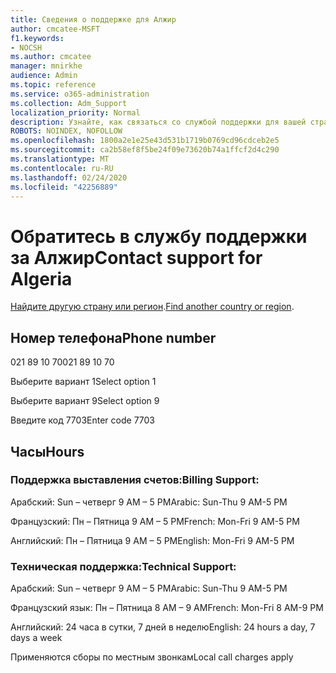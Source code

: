 ```yaml
---
title: Сведения о поддержке для Алжир
author: cmcatee-MSFT
f1.keywords:
- NOCSH
ms.author: cmcatee
manager: mnirkhe
audience: Admin
ms.topic: reference
ms.service: o365-administration
ms.collection: Adm_Support
localization_priority: Normal
description: Узнайте, как связаться со службой поддержки для вашей страны или региона.
ROBOTS: NOINDEX, NOFOLLOW
ms.openlocfilehash: 1800a2e1e25e43d531b1719b0769cd96cdceb2e5
ms.sourcegitcommit: ca2b58ef8f5be24f09e73620b74a1ffcf2d4c290
ms.translationtype: MT
ms.contentlocale: ru-RU
ms.lasthandoff: 02/24/2020
ms.locfileid: "42256889"
---
```

# <a name="contact-support-for-algeria"></a><span data-ttu-id="2c3f1-103">Обратитесь в службу поддержки за Алжир</span><span class="sxs-lookup"><span data-stu-id="2c3f1-103">Contact support for Algeria</span></span>

<span data-ttu-id="2c3f1-104">[Найдите другую страну или регион](../contact-support-for-business-products.md).</span><span class="sxs-lookup"><span data-stu-id="2c3f1-104">[Find another country or region](../contact-support-for-business-products.md).</span></span>

## <a name="phone-number"></a><span data-ttu-id="2c3f1-105">Номер телефона</span><span class="sxs-lookup"><span data-stu-id="2c3f1-105">Phone number</span></span>
<span data-ttu-id="2c3f1-106">021 89 10 70</span><span class="sxs-lookup"><span data-stu-id="2c3f1-106">021 89 10 70</span></span>

<span data-ttu-id="2c3f1-107">Выберите вариант 1</span><span class="sxs-lookup"><span data-stu-id="2c3f1-107">Select option 1</span></span>

<span data-ttu-id="2c3f1-108">Выберите вариант 9</span><span class="sxs-lookup"><span data-stu-id="2c3f1-108">Select option 9</span></span>

<span data-ttu-id="2c3f1-109">Введите код 7703</span><span class="sxs-lookup"><span data-stu-id="2c3f1-109">Enter code 7703</span></span>

## <a name="hours"></a><span data-ttu-id="2c3f1-110">Часы</span><span class="sxs-lookup"><span data-stu-id="2c3f1-110">Hours</span></span>
### <a name="billing-support"></a><span data-ttu-id="2c3f1-111">Поддержка выставления счетов:</span><span class="sxs-lookup"><span data-stu-id="2c3f1-111">Billing Support:</span></span>

<span data-ttu-id="2c3f1-112">Арабский: Sun – четверг 9 AM – 5 PM</span><span class="sxs-lookup"><span data-stu-id="2c3f1-112">Arabic: Sun-Thu 9 AM-5 PM</span></span>

<span data-ttu-id="2c3f1-113">Французский: Пн – Пятница 9 AM – 5 PM</span><span class="sxs-lookup"><span data-stu-id="2c3f1-113">French: Mon-Fri 9 AM-5 PM</span></span>

<span data-ttu-id="2c3f1-114">Английский: Пн – Пятница 9 AM – 5 PM</span><span class="sxs-lookup"><span data-stu-id="2c3f1-114">English: Mon-Fri 9 AM-5 PM</span></span>

### <a name="technical-support"></a><span data-ttu-id="2c3f1-115">Техническая поддержка:</span><span class="sxs-lookup"><span data-stu-id="2c3f1-115">Technical Support:</span></span>

<span data-ttu-id="2c3f1-116">Арабский: Sun – четверг 9 AM – 5 PM</span><span class="sxs-lookup"><span data-stu-id="2c3f1-116">Arabic: Sun-Thu 9 AM-5 PM</span></span>

<span data-ttu-id="2c3f1-117">Французский язык: Пн – Пятница 8 AM – 9 AM</span><span class="sxs-lookup"><span data-stu-id="2c3f1-117">French: Mon-Fri 8 AM-9 PM</span></span>

<span data-ttu-id="2c3f1-118">Английский: 24 часа в сутки, 7 дней в неделю</span><span class="sxs-lookup"><span data-stu-id="2c3f1-118">English: 24 hours a day, 7 days a week</span></span>

<span data-ttu-id="2c3f1-119">Применяются сборы по местным звонкам</span><span class="sxs-lookup"><span data-stu-id="2c3f1-119">Local call charges apply</span></span>